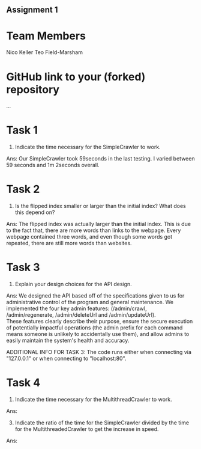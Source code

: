 Assignment 1
------------

# Team Members
Nico Keller
Teo Field-Marsham

# GitHub link to your (forked) repository

...

# Task 1

1. Indicate the time necessary for the SimpleCrawler to work.

Ans: Our SimpleCrawler took 59seconds in the last testing. I varied between
59 seconds and 1m 2seconds overall.



# Task 2

1. Is the flipped index smaller or larger than the initial index? What does this depend on?

Ans: The flipped index was actually larger than the initial index. This is due to the fact that,
there are more words than links to the webpage. Every webpage contained three words, and even though
some words got repeated, there are still more words than websites.

# Task 3

1. Explain your design choices for the API design.

Ans: We designed the API based off of the specifications given to us for administrative control of the program and general maintenance. 
We implemented the four key admin features: (/admin/crawl, /admin/regenerate, /admin/deleteUrl and /admin/updateUrl).  
These features clearly describe their purpose, ensure the secure execution of potentially impactful operations (the admin prefix for each command means someone is unlikely to accidentally use them), and allow admins to 
easily maintain the system's health and accuracy.

ADDITIONAL INFO FOR TASK 3: The code runs either when connecting via "127.0.0.1" or when connecting to "localhost:80".


# Task 4

1.  Indicate the time necessary for the MultithreadCrawler to work.

Ans:

3. Indicate the ratio of the time for the SimpleCrawler divided by the time for the MultithreadedCrawler to get the increase in speed.

Ans:


